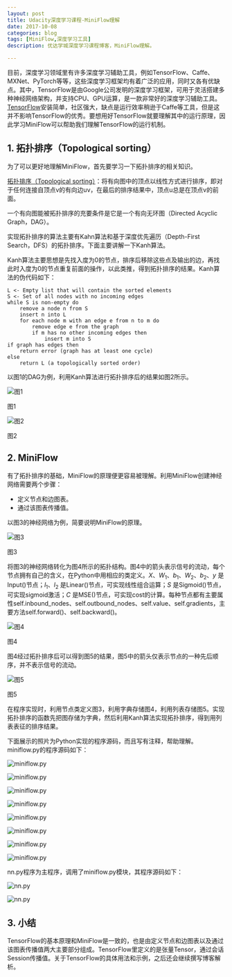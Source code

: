 ```yaml
---
layout: post
title: Udacity深度学习课程-MiniFlow理解
date: 2017-10-08
categories: blog
tags: [MiniFlow,深度学习工具]
description: 优达学城深度学习课程博客，MiniFlow理解。

---
```


<script type="text/javascript" async
  src="https://cdnjs.cloudflare.com/ajax/libs/mathjax/2.7.2/MathJax.js?config=TeX-MML-AM_CHTML">
</script>
<script type="text/x-mathjax-config">
MathJax.Hub.Config({
  tex2jax: {inlineMath: [['$','$'], ['\\(','\\)']]}
});
</script>

目前，深度学习领域里有许多深度学习辅助工具，例如TensorFlow、Caffe、MXNet、PyTorch等等，这些深度学习框架均有着广泛的应用，同时又各有优缺点。其中，TensorFlow是由Google公司发明的深度学习框架，可用于灵活搭建多种神经网络架构，并支持CPU、GPU运算，是一款非常好的深度学习辅助工具。[TensorFlow](https://www.tensorflow.org)安装简单，社区强大，缺点是运行效率稍逊于Caffe等工具，但是这并不影响TensorFlow的优秀。要想用好TensorFlow就要理解其中的运行原理，因此学习MiniFlow可以帮助我们理解TensorFlow的运行机制。

## 1. 拓扑排序（Topological sorting）

为了可以更好地理解MiniFlow，首先要学习一下拓扑排序的相关知识。

[拓扑排序（Topological sorting）](https://en.wikipedia.org/wiki/Topological_sorting)：将有向图中的顶点以线性方式进行排序，即对于任何连接自顶点v的有向边uv，在最后的排序结果中，顶点u总是在顶点v的前面。

一个有向图能被拓扑排序的充要条件是它是一个有向无环图（Directed Acyclic Graph，DAG）。

实现拓扑排序的算法主要有Kahn算法和基于深度优先遍历（Depth-First Search，DFS）的拓扑排序。下面主要讲解一下Kanh算法。

Kanh算法主要思想是先找入度为0的节点，排序后移除这些点及输出的边，再找此时入度为0的节点重复前面的操作，以此类推，得到拓扑排序的结果。Kanh算法的伪代码如下：

```伪代码
L <- Empty list that will contain the sorted elements
S <- Set of all nodes with no incoming edges
while S is non-empty do
    remove a node n from S
    insert n into L
    for each node m with an edge e from n to m do
        remove edge e from the graph
        if m has no other incoming edges then
            insert m into S
if graph has edges then
    return error (graph has at least one cycle)
else
    return L (a topologically sorted order)
```

以图1的DAG为例，利用Kanh算法进行拓扑排序后的结果如图2所示。

![图1](../img/my_figures/blog2-fig1.png "图1")

图1

![图2](../img/my_figures/blog2-fig2.png "图2")

图2

## 2. MiniFlow

有了拓扑排序的基础，MiniFlow的原理便更容易被理解。利用MiniFlow创建神经网络需要两个步骤：

* 定义节点和边图表。
* 通过该图表传播值。

以图3的神经网络为例，简要说明MiniFlow的原理。

![图3](../img/my_figures/blog2-fig3.png "图3")

图3

将图3的神经网络转化为图4所示的拓扑结构。图4中的箭头表示信号的流动，每个节点拥有自己的含义，在Python中用相应的类定义。$X$、$W_1$、$b_1$、$W_2$、$b_2$、$y$ 是Input()节点；$l_1$、$l_2$ 是Linear()节点，可实现线性组合运算；$S$ 是Sigmoid()节点，可实现sigmoid激活；$C$ 是MSE()节点，可实现cost的计算。每种节点都有主要属性self.inbound_nodes、self.outbound_nodes、self.value、self.gradients，主要方法self.forward()、self.backward()。

![图4](../img/my_figures/blog2-fig4.png "图4")

图4

图4经过拓扑排序后可以得到图5的结果，图5中的箭头仅表示节点的一种先后顺序，并不表示信号的流动。

![图5](../img/my_figures/blog2-fig5.png "图5")

图5

在程序实现时，利用节点类定义图3，利用字典存储图4，利用列表存储图5。实现拓扑排序的函数先把图存储为字典，然后利用Kanh算法实现拓扑排序，得到用列表表征的排序结果。

下面展示的照片为Python实现的程序源码，而且写有注释，帮助理解。miniflow.py的程序源码如下：

![miniflow.py](../img/my_codes/blog2-code1.jpg "miniflow.py")


![miniflow.py](../img/my_codes/blog2-code2.jpg "miniflow.py")

![miniflow.py](../img/my_codes/blog2-code3.jpg "miniflow.py")

![miniflow.py](../img/my_codes/blog2-code4.jpg "miniflow.py")

![miniflow.py](../img/my_codes/blog2-code5.jpg "miniflow.py")

![miniflow.py](../img/my_codes/blog2-code6.jpg "miniflow.py")

![miniflow.py](../img/my_codes/blog2-code7.jpg "miniflow.py")

![miniflow.py](../img/my_codes/blog2-code8.jpg "miniflow.py")

nn.py程序为主程序，调用了miniflow.py模块，其程序源码如下：

![nn.py](../img/my_codes/blog2-code9.jpg "nn.py")

![nn.py](../img/my_codes/blog2-code10.jpg "nn.py")

## 3. 小结

TensorFlow的基本原理和MiniFlow是一致的，也是由定义节点和边图表以及通过该图表传播值两大主要部分组成。TensorFlow里定义的是张量Tensor，通过会话Session传播值。关于TensorFlow的具体用法和示例，之后还会继续撰写博客解析。